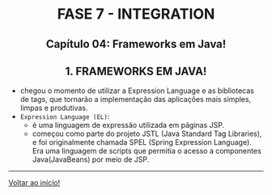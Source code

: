 <div id="fase07" align="center">
<h1>FASE 7 - INTEGRATION</h1>
<h2>Capítulo 04: Frameworks em Java!</h2>
</div>

<div align="center">
<h2>1. FRAMEWORKS EM JAVA!</h2>
</div>

- chegou o momento de utilizar a Expression Language e as bibliotecas de tags, que tornarão a implementação das aplicações mais simples, limpas e produtivas.
- `Expression Language (EL)`:
  - é uma linguagem de expressão utilizada em páginas JSP. 
  - começou como parte do projeto JSTL (Java Standard Tag Libraries), e foi originalmente chamada SPEL (Spring Expression Language). Era uma linguagem de scripts que permitia o acesso a componentes Java(JavaBeans) por meio de JSP.














--- 

[Voltar ao início!](https://github.com/monicaquintal/fintech)